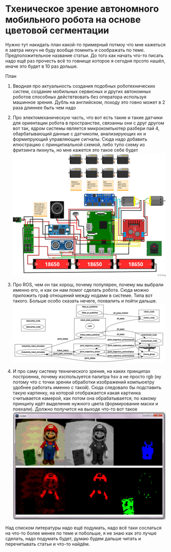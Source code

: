 # Тхеническое зрение автономного мобильного робота на основе цветовой сегментации

Нужно тут накидать план какой-то примерный потмоу что мне кажеться я завтра нихуч не буду вообще помнить и соображать по теме. 
Предположительное название статьи. До того как начать что-то писать надо ещё раз прочесть всё то говнище которое я сегодня прсото нашёл, иначе это будет в 10 раз дольше.

План

1. Вводная про актуальность создания подобных роботехнических систем, создание мобильных сервисных и других автономных роботов способных действтвовать без оператора используя машинное зрения. Дубль на английском, походу это говно может в 2 раза длиннее быть чем надо

2. Про электомеханическую часть, что вот есть такие и такие датчики для ориентации робота в пространстве, связанны они с друг другом вот так, ядром системы является микрокомпьютер разбери пай 4, обарбатывающий данные с датчиколм, анализирующих их и формипрующий управляющие сигналы. Сюда надо добавить илюстрацию с принципиальной схемой, либо тупо схему из фритзинга пихнуть, но мне кажется это такое себе будет
![Image alt](circuit.png)

3. Про ROS, чем он так хорош, почему популярен, почему мы выбрали именно его, и как он нам помог сделать робота. Сюда можно приложить граф отношений между нодами в системе. Типа вот такого. Больше особо сказать нечеге, похвалить и пойти дальше.
![Image alt](planned_rqt_graph.png)

4. И про саму систему технического зрения, на каких принципах построенна, почему изспользуется палитра hsv а не просто rgb (ну потому что с точки зреняи обработки изображений компьюетру удобнее работать именно с такой). Сюда следовало бы подставить такую картинку, на которой отображается какая картинка считывается камерой, как потом она обрабатывается, по какому принципу идёт выделение нужного цвета (формирование маски и поехали). Должно получится на выходе что-то вот такое
![Image alt](segmentation.jpg)

Над списком литературы надо ещё подумать, надо всё таки сослаться на что-то более менее по теме и побольше, я не знаю как это лучше сделать, надо подумать будет, думаю будем дальше читать и перечитывать статьи и что-то найдём.